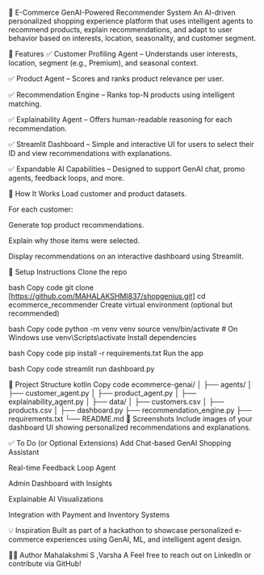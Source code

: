 🛒 E-Commerce GenAI-Powered Recommender System
An AI-driven personalized shopping experience platform that uses intelligent agents to recommend products, explain recommendations, and adapt to user behavior based on interests, location, seasonality, and customer segment.

📌 Features
✅ Customer Profiling Agent – Understands user interests, location, segment (e.g., Premium), and seasonal context.

✅ Product Agent – Scores and ranks product relevance per user.

✅ Recommendation Engine – Ranks top-N products using intelligent matching.

✅ Explainability Agent – Offers human-readable reasoning for each recommendation.

✅ Streamlit Dashboard – Simple and interactive UI for users to select their ID and view recommendations with explanations.

✅ Expandable AI Capabilities – Designed to support GenAI chat, promo agents, feedback loops, and more.

🧠 How It Works
Load customer and product datasets.

For each customer:

Generate top product recommendations.

Explain why those items were selected.

Display recommendations on an interactive dashboard using Streamlit.

🚀 Setup Instructions
Clone the repo

bash
Copy code
git clone [https://github.com/MAHALAKSHMI837/shopgenius.git]
cd ecommerce_recommender
Create virtual environment (optional but recommended)

bash
Copy code
python -m venv venv
source venv/bin/activate  # On Windows use venv\Scripts\activate
Install dependencies

bash
Copy code
pip install -r requirements.txt
Run the app

bash
Copy code
streamlit run dashboard.py

📁 Project Structure
kotlin
Copy code
ecommerce-genai/
│
├── agents/
│   ├── customer_agent.py
│   ├── product_agent.py
│   ├── explainability_agent.py
│
├── data/
│   ├── customers.csv
│   ├── products.csv
│
├── dashboard.py
├── recommendation_engine.py
├── requirements.txt
└── README.md
📸 Screenshots
Include images of your dashboard UI showing personalized recommendations and explanations.

✅ To Do (or Optional Extensions)
Add Chat-based GenAI Shopping Assistant

Real-time Feedback Loop Agent

Admin Dashboard with Insights

Explainable AI Visualizations

Integration with Payment and Inventory Systems

💡 Inspiration
Built as part of a hackathon to showcase personalized e-commerce experiences using GenAI, ML, and intelligent agent design.

🧑‍💻 Author
Mahalakshmi S ,Varsha A
Feel free to reach out on LinkedIn or contribute via GitHub!
